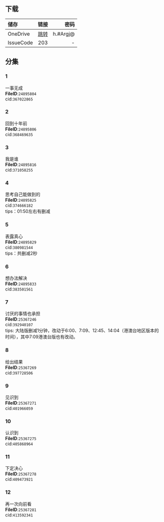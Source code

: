 ## 下载
储存| 链接 | 密码
:--- | :---: | ---:
OneDrive | [跳转](https://xrzcloud-my.sharepoint.com/:f:/g/personal/xrz_xrzyun_ml/EiabYJ1VlfpDoodTvxZsY_4Bb3lMDRlWPBRN2FPfF_wX0A?e=ujbMab) | h.#Argj@
IssueCode | 203 | -

## 分集
### 1
一事无成  
**FileID**:`24895804`  
cid:`367022865`  
### 2
回到十年前  
**FileID**:`24895806`  
cid:`368469635`  
### 3
我是谁  
**FileID**:`24895816`  
cid:`371058255`  
### 4
思考自己能做到的  
**FileID**:`24895825`  
cid:`374666182`  
tips：01:50左右有删减
### 5
表露真心  
**FileID**:`24895829`  
cid:`380981544`  
tips：共删减2秒
### 6
想办法解决  
**FileID**:`24895833`  
cid:`383501561`  
### 7
讨厌的事情也承担  
**FileID**:`25367246`  
cid:`392940107`  
tips: 大陆版删减1分钟，改动于6:00、7:09、12:45、14:04（港澳台地区版本的时间），其中7:09港澳台版也有改动。  
### 8
给出结果  
**FileID**:`25367269`  
cid:`397728506`  
### 9
见识到  
**FileID**:`25367271`  
cid:`401966059`  
### 10
认识到  
**FileID**:`25367275`  
cid:`405868964`  
### 11
下定决心  
**FileID**:`25367278`  
cid:`409473921`  
### 12
再一次向前看  
**FileID**:`25367281`  
cid:`413592341`  